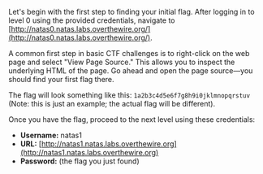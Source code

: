 Let's begin with the first step to finding your initial flag. After logging in to level 0 using the provided credentials, navigate to [http://natas0.natas.labs.overthewire.org/](http://natas0.natas.labs.overthewire.org/).

A common first step in basic CTF challenges is to right-click on the web page and select "View Page Source." This allows you to inspect the underlying HTML of the page. Go ahead and open the page source—you should find your first flag there.

The flag will look something like this: `1a2b3c4d5e6f7g8h9i0jklmnopqrstuv` (Note: this is just an example; the actual flag will be different).

Once you have the flag, proceed to the next level using these credentials:

- **Username:** natas1  
- **URL:** [http://natas1.natas.labs.overthewire.org](http://natas1.natas.labs.overthewire.org)  
- **Password:** (the flag you just found)